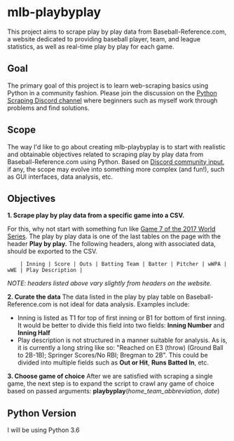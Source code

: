 # mlb-playbyplay

This project aims to scrape play by play data from Baseball-Reference.com, a website dedicated to providing baseball player, team, and league statistics, as well as real-time play by play for each game. 


## Goal
The primary goal of this project is to learn web-scraping basics using Python in a community fashion. Please join the discussion on the [Python Scraping Discord channel](https://discord.gg/jYFkX9) where beginners such as myself work through problems and find solutions.

## Scope
The way I'd like to go about creating mlb-playbyplay is to start with realistic and obtainable objectives related to scraping play by play data from Baseball-Reference.com using Python. Based on [Discord community input](https://discord.gg/jYFkX9), if any, the scope may evolve into something more complex (and fun!), such as GUI interfaces, data analysis, etc.

## Objectives
 **1. Scrape play by play data from a specific game into a CSV.**
 
For this, why not start with something fun like [Game 7 of the 2017 World Series](https://www.baseball-reference.com/boxes/LAN/LAN201711010.shtml). The play by play data is one of the last tables on the page with the header **Play by play.** The following headers, along with associated data, should be exported to the CSV.
 
		| Inning | Score | Outs | Batting Team | Batter | Pitcher | wWPA | wWE | Play Description |
*NOTE: headers listed above vary slightly from headers on the website.*

 **2. Curate the data**
The data listed in the play by play table on Baseball-Reference.com is not ideal for data analysis. Examples include:

 - Inning is listed as T1 for top of first inning or B1 for bottom of first inning. It would be better to divide this field into two fields: **Inning Number** and **Inning Half**
 - Play description is not structured in a manner suitable for analysis. As is, it is currently a long string like so:  "Reached on E3 (throw) (Ground Ball to 2B-1B); Springer Scores/No RBI; Bregman to 2B". This could be divided into multiple fields such as **Out or Hit**, **Runs Batted In**, etc.

**3. Choose game of choice** 
After we are satisfied with scraping a single game, the next step is to expand the script to crawl any game of choice based on passed arguments: **playbyplay**(*home_team_abbreviation*, *date*)

## Python Version
I will be using Python 3.6
